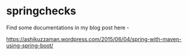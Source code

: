 # springchecks
Find some documentations in my blog post here -

https://ashikuzzaman.wordpress.com/2015/06/04/spring-with-maven-using-spring-boot/
